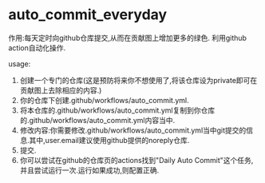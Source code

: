 # auto_commit_everyday
作用:每天定时向github仓库提交,从而在贡献图上增加更多的绿色.
利用github action自动化操作.


usage:
1. 创建一个专门的仓库(这是预防将来你不想使用了,将该仓库设为private即可在贡献图上去除相应的内容.)
2. 你的仓库下创建.github/workflows/auto_commit.yml.
3. 将本仓库的.github/workflows/auto_commit.yml复制到你仓库的.github/workflows/auto_commit.yml内容当中.
4. 修改内容:你需要修改.github/workflows/auto_commit.yml当中git提交的信息.其中,user.email建议使用github提供的noreply仓库.
5. 提交.
6. 你可以尝试在github的仓库页的actions找到"Daily Auto Commit"这个任务,并且尝试运行一次.运行如果成功,则配置正确.
